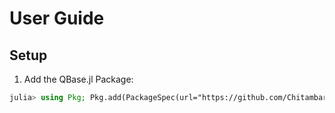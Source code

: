 # User Guide

## Setup

1. Add the QBase.jl Package:

```julia
julia> using Pkg; Pkg.add(PackageSpec(url="https://github.com/ChitambarLab/QBase.jl"))
```

